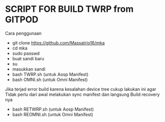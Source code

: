 # SCRIPT FOR BUILD TWRP from GITPOD

Cara penggunaan
- git clone https://github.com/Massatrio16/mka
- cd mka
- sudo passwd
- buat sandi baru
- su
- masukkan sandi
- bash TWRP.sh (untuk Aosp Manifest)
- bash OMNI.sh (untuk Omni Manifest)

Jika terjad error build karena kesalahan device tree 
cukup lakukan ini agar Tidak perlu dari awal melakukan 
sync manifest dan langsung Build recovery nya

- bash RETWRP.sh (untuk Aosp Manifest)
- bash REOMNI.sh (untuk Omni Manifest)
